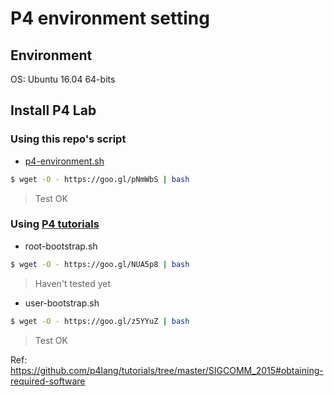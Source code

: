 P4 environment setting
===

## Environment
OS: Ubuntu 16.04 64-bits

## Install P4 Lab
### Using this repo's script
- [p4-environment.sh](https://github.com/sufuf3/p4-install-environment/blob/master/p4-environment.sh)
```sh
$ wget -O - https://goo.gl/pNmWbS | bash
```
> Test OK

### Using [P4 tutorials](https://github.com/p4lang/tutorials/tree/master/P4D2_2018_East/vm)
- root-bootstrap.sh
```sh
$ wget -O - https://goo.gl/NUA5p8 | bash
```
> Haven't tested yet

- user-bootstrap.sh
```sh
$ wget -O - https://goo.gl/z5YYuZ | bash
```
> Test OK

Ref: https://github.com/p4lang/tutorials/tree/master/SIGCOMM_2015#obtaining-required-software
